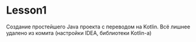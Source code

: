 # Lesson1
Создание простейшего Java проекта с переводом на Kotlin. Всё лишнее удалено из комита (настройки IDEA, библиотеки Kotlin-а)
